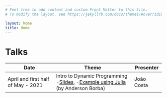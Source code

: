 ```yaml
---
# Feel free to add content and custom Front Matter to this file.
# To modify the layout, see https://jekyllrb.com/docs/themes/#overriding-theme-defaults

layout: home
title: Home
---
```


# Talks

| Date                               | Theme                                                                                                                                  | Presenter  |
|------------------------------------|---------------------------------------------------------------------------------------------------------------------------------------|------------|
| April and first half of May - 2021 | Intro to Dynamic Programming <br/>-[Slides](/static/Dynamic-Programming-Slides.pdf), -[Example using Julia](/static/muffins_teste.jl) (by Anderson Borba) | João Costa |
